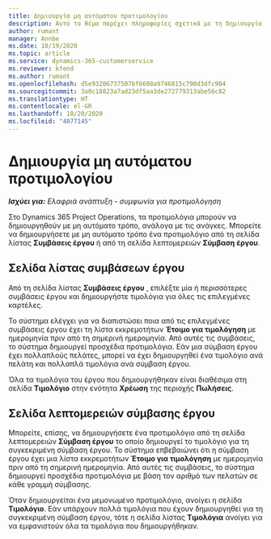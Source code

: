 ```yaml
---
title: Δημιουργία μη αυτόματου προτιμολογίου
description: Αυτό το θέμα παρέχει πληροφορίες σχετικά με τη δημιουργία ενός μη αυτόματου προτιμολογίου στο Project Operations.
author: rumant
manager: Annbe
ms.date: 10/19/2020
ms.topic: article
ms.service: dynamics-365-customerservice
ms.reviewer: kfend
ms.author: rumant
ms.openlocfilehash: d5e93206737507bf6698a9746815c790d3dfc904
ms.sourcegitcommit: 3a0c18823a7ad23df5aa3de272779313abe56c82
ms.translationtype: HT
ms.contentlocale: el-GR
ms.lasthandoff: 10/20/2020
ms.locfileid: "4077145"
---
```

# <a name="creating-a-manual-proforma-invoice"></a>Δημιουργία μη αυτόματου προτιμολογίου

_**Ισχύει για:** Ελαφριά ανάπτυξη - συμφωνία για προτιμολόγηση_

Στο Dynamics 365 Project Operations, τα προτιμολόγια μπορούν να δημιουργηθούν με μη αυτόματο τρόπο, ανάλογα με τις ανάγκες. Μπορείτε να δημιουργήσετε με μη αυτόματο τρόπο ένα προτιμολόγιο από τη σελίδα λίστας **Συμβάσεις έργου** ή από τη σελίδα λεπτομερειών **Σύμβαση έργου**.

##  <a name="project-contracts-list-page"></a>Σελίδα λίστας συμβάσεων έργου

Από τη σελίδα λίστας **Συμβάσεις έργου** , επιλέξτε μία ή περισσότερες συμβάσεις έργου και δημιουργήστε τιμολόγια για όλες τις επιλεγμένες καρτέλες.

Το σύστημα ελέγχει για να διαπιστώσει ποια από τις επιλεγμένες συμβάσεις έργου έχει τη λίστα εκκρεμοτήτων **Έτοιμο για τιμολόγηση** με ημερομηνία πριν από τη σημερινή ημερομηνία. Από αυτές τις συμβάσεις, το σύστημα δημιουργεί προσχέδια προτιμολόγια. Εάν μια σύμβαση έργου έχει πολλαπλούς πελάτες, μπορεί να έχει δημιουργηθεί ένα τιμολόγιο ανά πελάτη και πολλαπλά τιμολόγια ανά σύμβαση έργου.

Όλα τα τιμολόγια του έργου που δημιουργήθηκαν είναι διαθέσιμα στη σελίδα **Τιμολόγιο** στην ενότητα **Χρέωση** της περιοχής **Πωλήσεις**.

## <a name="project-contract-details-page"></a>Σελίδα λεπτομερειών σύμβασης έργου

Μπορείτε, επίσης, να δημιουργήσετε ένα προτιμολόγιο από τη σελίδα λεπτομερειών **Σύμβαση έργου** το οποίο δημιουργεί το τιμολόγιο για τη συγκεκριμένη σύμβαση έργου. Το σύστημα επβεβαιώνει ότι η σύμβαση έργου έχει μια λίστα εκκρεμοτήτων **Έτοιμο για τιμολόγηση** με ημερομηνία πριν από τη σημερινή ημερομηνία. Από αυτές τις συμβάσεις, το σύστημα δημιουργεί προσχέδια προτιμολόγια με βάση τον αριθμό των πελατών σε κάθε γραμμή σύμβασης.

Όταν δημιουργείται ένα μεμονωμένο προτιμολόγιο, ανοίγει η σελίδα **Τιμολόγιο**. Εάν υπάρχουν πολλά τιμολόγια που έχουν δημιουργηθεί για τη συγκεκριμένη σύμβαση έργου, τότε η σελίδα λίστας **Τιμολόγια** ανοίγει για να εμφανιστούν όλα τα τιμολόγια που δημιουργήθηκαν.
